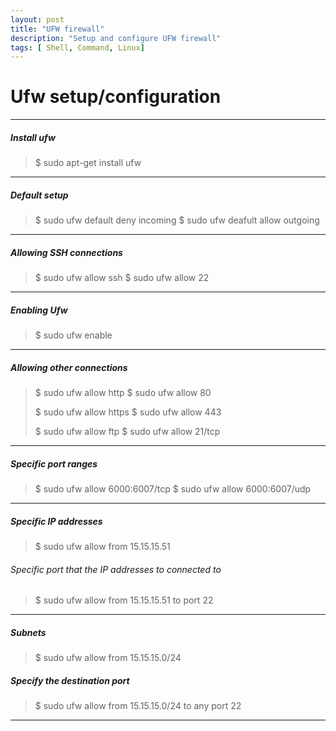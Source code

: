 ```yaml
---
layout: post
title: "UFW firewall"
description: "Setup and configure UFW firewall"
tags: [ Shell, Command, Linux]
---
```


# Ufw setup/configuration

---

##### Install ufw
>$ sudo apt-get install ufw

---

##### Default setup
>$ sudo ufw default deny incoming
>$ sudo ufw deafult allow outgoing

---

##### Allowing SSH connections
>$ sudo ufw allow ssh
>$ sudo ufw allow 22

---

##### Enabling Ufw
>$ sudo ufw enable

---

##### Allowing other connections
>$ sudo ufw allow http
>$ sudo ufw allow 80
>
>$ sudo ufw allow https
>$ sudo ufw allow 443
>
>$ sudo ufw allow ftp
>$ sudo ufw allow 21/tcp

---

##### Specific port ranges
>$ sudo ufw allow 6000:6007/tcp
>$ sudo ufw allow 6000:6007/udp

---

##### Specific IP addresses
>$ sudo ufw allow from 15.15.15.51
###### Specific port that the IP addresses to connected to
>$ sudo ufw allow from 15.15.15.51 to port 22

---

##### Subnets
>$ sudo ufw allow from 15.15.15.0/24
##### Specify the destination port 
>$ sudo ufw allow from 15.15.15.0/24 to any port 22

---


